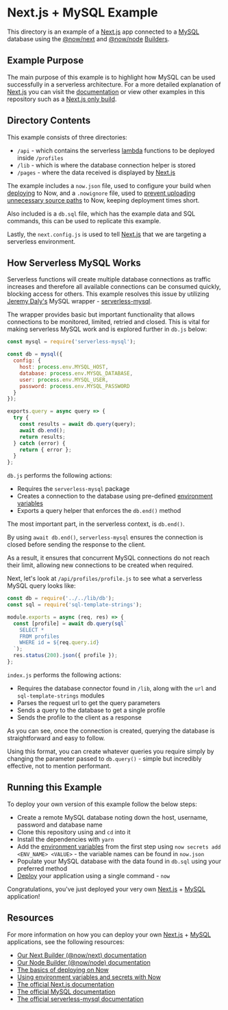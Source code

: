 # Next.js + MySQL Example

This directory is an example of a [Next.js](https://nextjs.org) app connected to a [MySQL](https://www.mysql.com/) database using the [@now/next](https://zeit.co/docs/v2/deployments/official-builders/next-js-now-next/) and [@now/node](https://zeit.co/docs/v2/deployments/official-builders/node-js-now-node/) [Builders](https://zeit.co/docs/v2/deployments/builders/overview/).

## Example Purpose

The main purpose of this example is to highlight how MySQL can be used successfully in a serverless architecture. For a more detailed explanation of [Next.js](https://nextjs.org) you can visit the [documentation](https://nextjs.org/docs/) or view other examples in this repository such as a [Next.js only build](https://github.com/zeit/now-examples/tree/master/nextjs).

## Directory Contents

This example consists of three directories:

- `/api` - which contains the serverless [lambda](https://zeit.co/docs/v2/deployments/concepts/lambdas/) functions to be deployed inside `/profiles`
- `/lib` - which is where the database connection helper is stored
- `/pages` - where the data received is displayed by [Next.js](https://nextjs.org)

The example includes a `now.json` file, used to configure your build when [deploying](https://zeit.co/docs/v2/deployments/basics/) to Now, and a `.nowignore` file, used to [prevent uploading unnecessary source paths](https://zeit.co/guides/prevent-uploading-sourcepaths-with-nowignore/) to Now, keeping deployment times short.

Also included is a `db.sql` file, which has the example data and SQL commands, this can be used to replicate this example.

Lastly, the `next.config.js` is used to tell [Next.js](https://nextjs.org) that we are targeting a serverless environment.

## How Serverless MySQL Works

Serverless functions will create multiple database connections as traffic increases and therefore all available connections can be consumed quickly, blocking access for others. This example resolves this issue by utilizing [Jeremy Daly's](http://www.jeremydaly.com) MySQL wrapper - [serverless-mysql](https://github.com/jeremydaly/serverless-mysql).

The wrapper provides basic but important functionality that allows connections to be monitored, limited, retried and closed. This is vital for making serverless MySQL work and is explored further in `db.js` below:

```js
const mysql = require('serverless-mysql');

const db = mysql({
  config: {
    host: process.env.MYSQL_HOST,
    database: process.env.MYSQL_DATABASE,
    user: process.env.MYSQL_USER,
    password: process.env.MYSQL_PASSWORD
  }
});

exports.query = async query => {
  try {
    const results = await db.query(query);
    await db.end();
    return results;
  } catch (error) {
    return { error };
  }
};
```

`db.js` performs the following actions:

- Requires the `serverless-mysql` package
- Creates a connection to the database using pre-defined [environment variables](https://zeit.co/docs/v2/deployments/environment-variables-and-secrets/)
- Exports a query helper that enforces the `db.end()` method

The most important part, in the serverless context, is `db.end()`.

By using `await db.end()`, `serverless-mysql` ensures the connection is closed before sending the response to the client.

As a result, it ensures that concurrent MySQL connections do not reach their limit, allowing new connections to be created when required.

Next, let's look at `/api/profiles/profile.js` to see what a serverless MySQL query looks like:

```js
const db = require('../../lib/db');
const sql = require('sql-template-strings');

module.exports = async (req, res) => {
  const [profile] = await db.query(sql`
    SELECT *
    FROM profiles
    WHERE id = ${req.query.id}
  `);
  res.status(200).json({ profile });
};
```

`index.js` performs the following actions:

- Requires the database connector found in `/lib`, along with the `url` and `sql-template-strings` modules
- Parses the request url to get the query parameters
- Sends a query to the database to get a single profile
- Sends the profile to the client as a response

As you can see, once the connection is created, querying the database is straightforward and easy to follow.

Using this format, you can create whatever queries you require simply by changing the parameter passed to `db.query()` - simple but incredibly effective, not to mention performant.

## Running this Example

To deploy your own version of this example follow the below steps:

- Create a remote MySQL database noting down the host, username, password and database name
- Clone this repository using and `cd` into it
- Install the dependencies with `yarn`
- Add the [environment variables](https://zeit.co/docs/v2/deployments/environment-variables-and-secrets/) from the first step using `now secrets add <ENV_NAME> <VALUE>` - the variable names can be found in `now.json`
- Populate your MySQL database with the data found in `db.sql` using your preferred method
- [Deploy](https://zeit.co/docs/v2/deployments/basics/) your application using a single command - `now`

Congratulations, you've just deployed your very own [Next.js](https://nextjs.org) + [MySQL](https://www.mysql.com/) application!

## Resources

For more information on how you can deploy your own [Next.js](https://nextjs.org) + [MySQL](https://www.mysql.com/) applications, see the following resources:

- [Our Next Builder (@now/next) documentation](https://zeit.co/docs/v2/deployments/official-builders/next-js-now-next/)
- [Our Node Builder (@now/node) documentation](https://zeit.co/docs/v2/deployments/official-builders/node-js-now-node/)
- [The basics of deploying on Now](https://zeit.co/docs/v2/deployments/basics/)
- [Using environment variables and secrets with Now](https://zeit.co/docs/v2/deployments/environment-variables-and-secrets/)
- [The official Next.js documentation](https://nextjs.org)
- [The official MySQL documentation](https://dev.mysql.com/doc/)
- [The official serverless-mysql documentation](https://github.com/jeremydaly/serverless-mysql)
